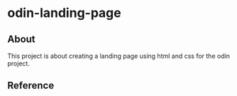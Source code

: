 # odin-landing-page

## About
This project is about creating a landing page using html and css for the odin project.

## Reference


